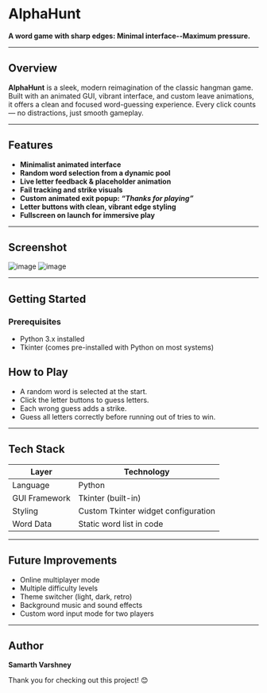 # AlphaHunt

**A word game with sharp edges: Minimal interface--Maximum pressure.**

---

## Overview

**AlphaHunt** is a sleek, modern reimagination of the classic hangman game. Built with an animated GUI, vibrant interface, and custom leave animations, it offers a clean and focused word-guessing experience. Every click counts — no distractions, just smooth gameplay.

---

## Features

-  **Minimalist animated interface**
-  **Random word selection from a dynamic pool**
-  **Live letter feedback & placeholder animation**
-  **Fail tracking and strike visuals**
-  **Custom animated exit popup: _“Thanks for playing”_**
-  **Letter buttons with clean, vibrant edge styling**
-  **Fullscreen on launch for immersive play**

---

## Screenshot

![image](https://github.com/user-attachments/assets/f603e7ae-70b8-47c4-8e2b-36b9b664812e)
![image](https://github.com/user-attachments/assets/3f105076-c886-411d-9fc2-43e3456d0609)

---

## Getting Started

### Prerequisites
- Python 3.x installed  
- Tkinter (comes pre-installed with Python on most systems)

## How to Play

- A random word is selected at the start.
- Click the letter buttons to guess letters.
- Each wrong guess adds a strike.
- Guess all letters correctly before running out of tries to win.

---

## Tech Stack

| Layer         | Technology        |
|---------------|-------------------|
| Language      | Python            |
| GUI Framework | Tkinter (built-in)|
| Styling       | Custom Tkinter widget configuration |
| Word Data     | Static word list in code |

---

## Future Improvements

-  Online multiplayer mode
-  Multiple difficulty levels
-  Theme switcher (light, dark, retro)
-  Background music and sound effects
-  Custom word input mode for two players

---

##  Author
**Samarth Varshney**

Thank you for checking out this project! 😊
